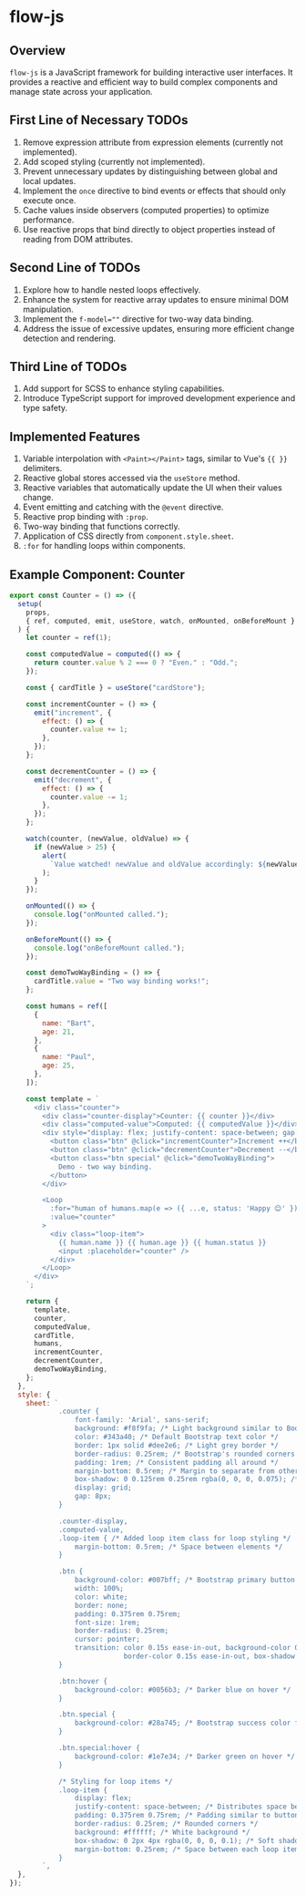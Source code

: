 # flow-js

## Overview

`flow-js` is a JavaScript framework for building interactive user interfaces. It provides a reactive and efficient way to build complex components and manage state across your application.

## First Line of Necessary TODOs

1. Remove expression attribute from expression elements (currently not implemented).
2. Add scoped styling (currently not implemented).
3. Prevent unnecessary updates by distinguishing between global and local updates.
4. Implement the `once` directive to bind events or effects that should only execute once.
5. Cache values inside observers (computed properties) to optimize performance.
6. Use reactive props that bind directly to object properties instead of reading from DOM attributes.

## Second Line of TODOs

1. Explore how to handle nested loops effectively.
2. Enhance the system for reactive array updates to ensure minimal DOM manipulation.
3. Implement the `f-model=""` directive for two-way data binding.
4. Address the issue of excessive updates, ensuring more efficient change detection and rendering.

## Third Line of TODOs

1. Add support for SCSS to enhance styling capabilities.
2. Introduce TypeScript support for improved development experience and type safety.

## Implemented Features

1. Variable interpolation with `<Paint></Paint>` tags, similar to Vue's `{{ }}` delimiters.
2. Reactive global stores accessed via the `useStore` method.
3. Reactive variables that automatically update the UI when their values change.
4. Event emitting and catching with the `@event` directive.
5. Reactive prop binding with `:prop`.
6. Two-way binding that functions correctly.
7. Application of CSS directly from `component.style.sheet`.
8. `:for` for handling loops within components.

## Example Component: Counter

```javascript
export const Counter = () => ({
  setup(
    props,
    { ref, computed, emit, useStore, watch, onMounted, onBeforeMount }
  ) {
    let counter = ref(1);

    const computedValue = computed(() => {
      return counter.value % 2 === 0 ? "Even." : "Odd.";
    });

    const { cardTitle } = useStore("cardStore");

    const incrementCounter = () => {
      emit("increment", {
        effect: () => {
          counter.value += 1;
        },
      });
    };

    const decrementCounter = () => {
      emit("decrement", {
        effect: () => {
          counter.value -= 1;
        },
      });
    };

    watch(counter, (newValue, oldValue) => {
      if (newValue > 25) {
        alert(
          `Value watched! newValue and oldValue accordingly: ${newValue}, ${oldValue}`
        );
      }
    });

    onMounted(() => {
      console.log("onMounted called.");
    });

    onBeforeMount(() => {
      console.log("onBeforeMount called.");
    });

    const demoTwoWayBinding = () => {
      cardTitle.value = "Two way binding works!";
    };

    const humans = ref([
      {
        name: "Bart",
        age: 21,
      },
      {
        name: "Paul",
        age: 25,
      },
    ]);

    const template = `
      <div class="counter">
        <div class="counter-display">Counter: {{ counter }}</div>
        <div class="computed-value">Computed: {{ computedValue }}</div>
        <div style="display: flex; justify-content: space-between; gap: 24px;">
          <button class="btn" @click="incrementCounter">Increment ++</button>
          <button class="btn" @click="decrementCounter">Decrement --</button>
          <button class="btn special" @click="demoTwoWayBinding">
            Demo - two way binding.
          </button>
        </div>

        <Loop
          :for="human of humans.map(e => ({ ...e, status: 'Happy 😊' }))"
          :value="counter"
        >
          <div class="loop-item">
            {{ human.name }} {{ human.age }} {{ human.status }}
            <input :placeholder="counter" />
          </div>
        </Loop>
      </div>
    `;

    return {
      template,
      counter,
      computedValue,
      cardTitle,
      humans,
      incrementCounter,
      decrementCounter,
      demoTwoWayBinding,
    };
  },
  style: {
    sheet: `
            .counter {
                font-family: 'Arial', sans-serif;
                background: #f8f9fa; /* Light background similar to Bootstrap forms */
                color: #343a40; /* Default Bootstrap text color */
                border: 1px solid #dee2e6; /* Light grey border */
                border-radius: 0.25rem; /* Bootstrap's rounded corners */
                padding: 1rem; /* Consistent padding all around */
                margin-bottom: 0.5rem; /* Margin to separate from other elements */
                box-shadow: 0 0.125rem 0.25rem rgba(0, 0, 0, 0.075); /* Bootstrap-like shadow */
                display: grid;
                gap: 8px;
            }

            .counter-display,
            .computed-value,
            .loop-item { /* Added loop item class for loop styling */
                margin-bottom: 0.5rem; /* Space between elements */
            }

            .btn {
                background-color: #007bff; /* Bootstrap primary button color */
                width: 100%;
                color: white;
                border: none;
                padding: 0.375rem 0.75rem;
                font-size: 1rem;
                border-radius: 0.25rem;
                cursor: pointer;
                transition: color 0.15s ease-in-out, background-color 0.15s ease-in-out,
                            border-color 0.15s ease-in-out, box-shadow 0.15s ease-in-out; /* Smooth transition for hover effects */
            }

            .btn:hover {
                background-color: #0056b3; /* Darker blue on hover */
            }

            .btn.special {
                background-color: #28a745; /* Bootstrap success color for special button */
            }

            .btn.special:hover {
                background-color: #1e7e34; /* Darker green on hover */
            }

            /* Styling for loop items */
            .loop-item {
                display: flex;
                justify-content: space-between; /* Distributes space between name and age */
                padding: 0.375rem 0.75rem; /* Padding similar to buttons */
                border-radius: 0.25rem; /* Rounded corners */
                background: #ffffff; /* White background */
                box-shadow: 0 2px 4px rgba(0, 0, 0, 0.1); /* Soft shadow for depth */
                margin-bottom: 0.25rem; /* Space between each loop item */
            }
        `,
  },
});
```

